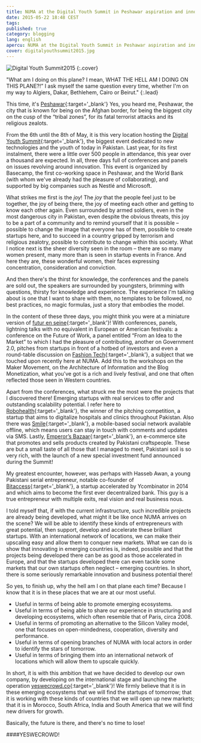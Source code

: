 ```yaml
---
title: NUMA at the Digital Youth Summit in Peshawar aspiration and innovation
date: 2015-05-22 18:48 CEST
tags:
published: true
category: blogging
lang: english
apercu: NUMA at the Digital Youth Summit in Peshawar aspiration and innovation
cover: digitalyouthsummit2015.jpg
---
```


![Digital Youth Summit2015](digitalyouthsummit2015.jpg)
{:.cover}

"What am I doing on this plane? I mean, WHAT THE HELL AM I DOING ON THIS PLANE?!” I ask myself the same question every time, whether I'm on my way to Algiers, Dakar, Bethlehem, Cairo or Beirut."
{:.lead}

This time, it's [Peshawar](https://www.google.fr/maps/place/Peshawar,+Pakistan/@28.8956567,75.4686928,4z/data=!4m2!3m1!1s0x38d917b90f0e79cf:0xa816b2637558a412){:target='_blank'} Yes, you heard me, Peshawar, the city that is known for being on the Afghan border, for being the biggest city on the cusp of the “tribal zones”, for its fatal terrorist attacks and its religious zealots.

From the 6th until the 8th of May, it is this very location hosting the [Digital Youth Summit](http://www.digitalyouthsummit.pk/){:target='_blank'}, the biggest event dedicated to new technologies and the youth of today in Pakistan. Last year, for its first instalment, there were a little over 500 people in attendance, this year over a thousand are expected. In all, three days full of conferences and panels on issues revolving around innovation. This event is organized by Basecamp, the first co-working space in Peshawar, and the World Bank (with whom we've already had the pleasure of collaborating), and supported by big companies such as Nestlé and Microsoft.

What strikes me first is the *joy*! The *joy* that the people feel just to be together, the joy of being there, the joy of meeting each other and getting to know each other again. Even surrounded by armed soldiers, even in the most dangerous city in Pakistan, even despite the obvious threats, this joy to be a part of a community and to remind yourself that it is possible – possible to change the image that everyone has of them, possible to create startups here, and to succeed in a country gripped by terrorism and religious zealotry, possible to contribute to change within this society. What I notice next is the sheer diversity seen in the room – there are so many women present, many more than is seen in startup events in France. And here they are, these wonderful women, their faces expressing concentration, consideration and conviction.

And then there's the thirst for knowledge, the conferences and the panels are sold out, the speakers are surrounded by youngsters, brimming with questions, thirsty for knowledge and experience. The experience I'm talking about is one that I want to share with them, no templates to be followed, no best practices, no magic formulas, just a story that embodies the model.

In the content of these three days, you might think you were at a miniature version of [futur en seine](http://www.futur-en-seine.paris/){:target='_blank'}! With conferences, panels, lightning talks with no equivalent in European or American festivals: a conference on the Future of Work, a panel entitled “From an Idea to the Market” to which I had the pleasure of contributing, another on Government 2.0, pitches from startups in front of a hotbed of investors and even a round-table discussion on [Fashion Tech](http://fashiontechweek.fr/){:target='_blank'}, a subject that we touched upon recently here at NUMA. Add this to the workshops on the Maker Movement, on the Architecture of Information and the Blog Monetization, what you've got is a rich and lively festival, and one that often reflected those seen in Western countries.

Apart from the conferences, what struck me the most were the projects that I discovered there! Emerging startups with real services to offer and outstanding scalability potential. I refer here to [Robohealth](http://robohealth.pk/){:target='_blank'}, the winner of the pitching competition, a startup that aims to digitalize hospitals and clinics throughout Pakistan. Also there was [Smile](http://smilesn.com/){:target='_blank'}, a mobile-based social network available offline, which means users can stay in touch with comments and updates via SMS. Lastly, [Emperor’s Bazaar](http://www.emperorsbazaar.com/){:target='_blank'}, an e-commerce site that promotes and sells products created by Pakistani craftspeople. These are but a small taste of all those that I managed to meet, Pakistani soil is so very rich, with the launch of a new special investment fund announced during the Summit!

My greatest encounter, however, was perhaps with Hasseb Awan, a young Pakistani serial entrepreneur, notable co-founder of [Bitaccess](https://www.bitaccess.co/){:target='_blank'}, a startup accelerated by Ycombinator in 2014 and which aims to become the first ever decentralized bank. This guy is a true entrepreneur with multiple exits, real vision and real business nous.

I told myself that, if with the current infrastructure, such incredible projects are already being developed, what might it be like once NUMA arrives on the scene? We will be able to identify these kinds of entrepreneurs with great potential, then support, develop and accelerate these brilliant startups. With an international network of locations, we can make their upscaling easy and allow them to conquer new markets. What we can do is show that innovating in emerging countries is, indeed, possible and that the projects being developed there can be as good as those accelerated in Europe, and that the startups developed there can even tackle some markets that our own startups often neglect – emerging countries. In short, there is some seriously remarkable innovation and business potential there!

So yes, to finish up, why the hell am I on that plane each time? Because I know that it is in these places that we are at our most useful.

- Useful in terms of being able to promote emerging ecosystems.
- Useful in terms of being able to share our experience in structuring and developing ecosystems, which often resemble that of Paris, circa 2008.
- Useful in terms of promoting an alternative to the Silicon Valley model, one that focuses on open-mindedness, cooperation, diversity and performance.
- Useful in terms of opening branches of NUMA with local actors in order to identify the stars of tomorrow.
- Useful in terms of bringing them into an international network of locations which will allow them to upscale quickly.

In short, it is with this ambition that we have decided to develop our own company, by developing on the international stage and launching the operation [yeswecrowd.co](http://yeswecrowd.co/){:target='_blank'}! We firmly believe that it is in these emerging ecosystems that we will find the startups of tomorrow; that it is working with these kinds of countries that we will open up new markets; that it is in Morocco, South Africa, India and South America that we will find new drivers for growth.

Basically, the future is there, and there's no time to lose!

####YESWECROWD!
